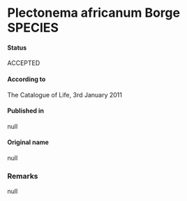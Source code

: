 # Plectonema africanum Borge SPECIES

#### Status
ACCEPTED

#### According to
The Catalogue of Life, 3rd January 2011

#### Published in
null

#### Original name
null

### Remarks
null